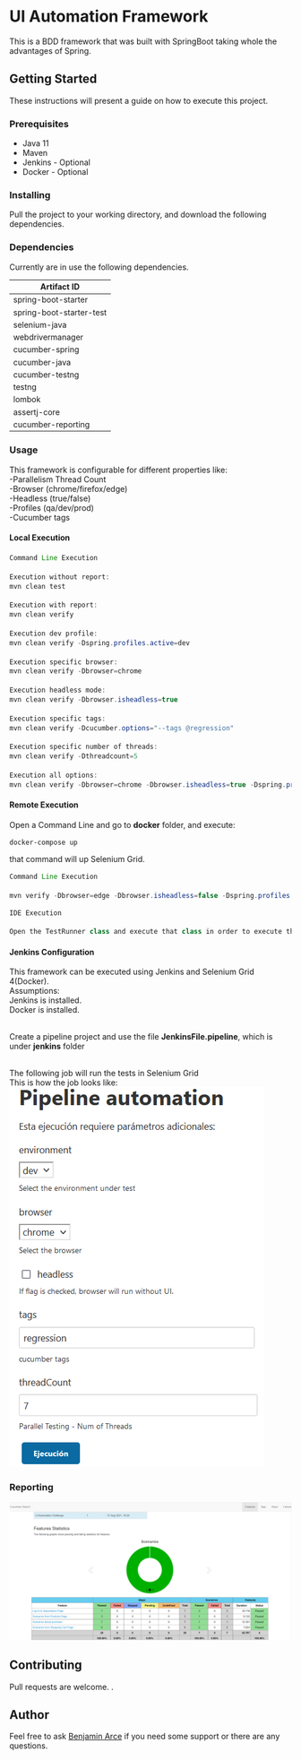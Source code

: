 # UI Automation Framework
This is a BDD framework that was built with SpringBoot taking whole the advantages of Spring. 

## Getting Started

These instructions will present a guide on how to execute this project.

### Prerequisites

* Java 11
* Maven
* Jenkins - Optional
* Docker - Optional

### Installing

Pull the project to your working directory, and download the following dependencies.

### Dependencies

Currently are in use the following dependencies.

|Artifact ID                	|   
|---                        	|
|spring-boot-starter			|
|spring-boot-starter-test		|
|selenium-java              	|
|webdrivermanager           	|
|cucumber-spring            	|
|cucumber-java              	|
|cucumber-testng            	|
|testng                     	|
|lombok                     	|
|assertj-core              		|
|cucumber-reporting        		|

### Usage
This framework is configurable for different properties like:
<br /> -Parallelism Thread Count
<br /> -Browser (chrome/firefox/edge)
<br /> -Headless (true/false)
<br /> -Profiles (qa/dev/prod) 
<br /> -Cucumber tags

#### Local Execution  
```java
Command Line Execution

Execution without report:
mvn clean test

Execution with report:
mvn clean verify

Execution dev profile:
mvn clean verify -Dspring.profiles.active=dev

Execution specific browser:
mvn clean verify -Dbrowser=chrome

Execution headless mode:
mvn clean verify -Dbrowser.isheadless=true

Execution specific tags:
mvn clean verify -Dcucumber.options="--tags @regression"

Execution specific number of threads:
mvn clean verify -Dthreadcount=5

Execution all options:
mvn clean verify -Dbrowser=chrome -Dbrowser.isheadless=true -Dspring.profiles.active=dev -Dcucumber.options="--tags @regression" -Dthreadcount=5
```

#### Remote Execution 
Open a Command Line and go to **docker** folder, and execute:
```
docker-compose up
```
that command will up Selenium Grid.
 
```java
Command Line Execution

mvn verify -Dbrowser=edge -Dbrowser.isheadless=false -Dspring.profiles.active=remote,dev -Dcucumber.options="--tags @regression" -Dthreadcount=5
```

```java
IDE Execution

Open the TestRunner class and execute that class in order to execute the tests
```

#### Jenkins Configuration
This framework can be executed using Jenkins and Selenium Grid 4(Docker).
<br /> Assumptions:
<br /> Jenkins is installed.
<br /> Docker is installed.

<br /> Create a pipeline project and use the file **JenkinsFile.pipeline**, which is under **jenkins** folder

<br /> The following job will run the tests in Selenium Grid
<br /> This is how the job looks like:
![Report](target/image/pipeline.png)

### Reporting

![Report](target/image/report.png)

## Contributing
Pull requests are welcome.
.
## Author
Feel free to ask [Benjamin Arce](benjamin_arce1991@hotmail.com) if you need some support or there are any questions.